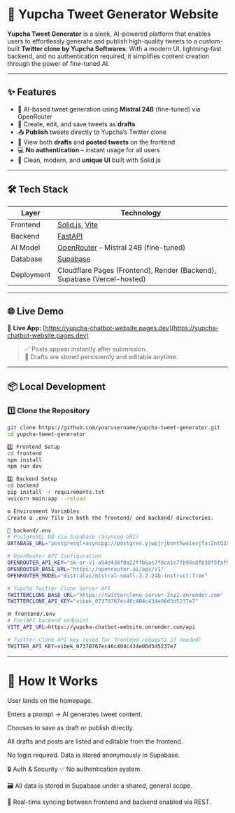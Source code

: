 # 📢 Yupcha Tweet Generator Website

**Yupcha Tweet Generator** is a sleek, AI-powered platform that enables users to effortlessly generate and publish high-quality tweets to a custom-built **Twitter clone by Yupcha Softwares**. With a modern UI, lightning-fast backend, and no authentication required, it simplifies content creation through the power of fine-tuned AI.

---

## ✨ Features

- 🔮 AI-based tweet generation using **Mistral 24B** (fine-tuned) via OpenRouter  
- 📝 Create, edit, and save tweets as **drafts**
- 📤 **Publish** tweets directly to Yupcha’s Twitter clone
- 📃 View both **drafts** and **posted tweets** on the frontend
- 💻 **No authentication** – instant usage for all users
- 🎨 Clean, modern, and **unique UI** built with Solid.js

---

## 🛠️ Tech Stack

| Layer       | Technology                                       |
|-------------|--------------------------------------------------|
| Frontend    | [Solid.js](https://solidjs.com/), [Vite](https://vitejs.dev/) |
| Backend     | [FastAPI](https://fastapi.tiangolo.com/)         |
| AI Model    | [OpenRouter](https://openrouter.ai/) – Mistral 24B (fine-tuned) |
| Database    | [Supabase](https://supabase.com/)                |
| Deployment  | Cloudflare Pages (Frontend), Render (Backend), Supabase (Vercel-hosted) |

---

## 🌐 Live Demo

🔗 **Live App:** [https://yupcha-chatbot-website.pages.dev](https://yupcha-chatbot-website.pages.dev)

> ✅ Posts appear instantly after submission.  
> 📝 Drafts are stored persistently and editable anytime.

---

## 📦 Local Development

### 1️⃣ Clone the Repository

```bash
git clone https://github.com/yourusername/yupcha-tweet-generator.git
cd yupcha-tweet-generator

2️⃣ Frontend Setup
cd frontend
npm install
npm run dev
```
```bash
3️⃣ Backend Setup
cd backend
pip install -r requirements.txt
uvicorn main:app --reload
```

```bash
⚙️ Environment Variables
Create a .env file in both the frontend/ and backend/ directories.

🔧 backend/.env
# PostgreSQL DB via Supabase (asyncpg URI)
DATABASE_URL="postgresql+asyncpg://postgres.yjwpjrjbnnthwoievjfa:ZntQ2XGrsoNxfY5Y@aws-0-ap-south-1.pooler.supabase.com:5432/postgres?sslmode=require"

# OpenRouter API Configuration
OPENROUTER_API_KEY="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"
OPENROUTER_BASE_URL="https://openrouter.ai/api/v1"
OPENROUTER_MODEL="mistralai/mistral-small-3.2-24b-instruct:free"

# Yupcha Twitter Clone Server API
TWITTERCLONE_BASE_URL="https://twitterclone-server-2xz2.onrender.com"
TWITTERCLONE_API_KEY="vibek_07370767ec46c404c434e06d5d5237e7"

🌐 frontend/.env
# FastAPI backend endpoint
VITE_API_URL=https://yupcha-chatbot-website.onrender.com/api

# Twitter Clone API key (used for frontend requests if needed)
TWITTER_API_KEY=vibek_07370767ec46c404c434e06d5d5237e7
```
---

# 🧠 How It Works
User lands on the homepage.

Enters a prompt → AI generates tweet content.

Chooses to save as draft or publish directly.

All drafts and posts are listed and editable from the frontend.

No login required. Data is stored anonymously in Supabase.

🔒 Auth & Security
✅ No authentication system.

🗃️ All data is stored in Supabase under a shared, general scope.

🔁 Real-time syncing between frontend and backend enabled via REST.